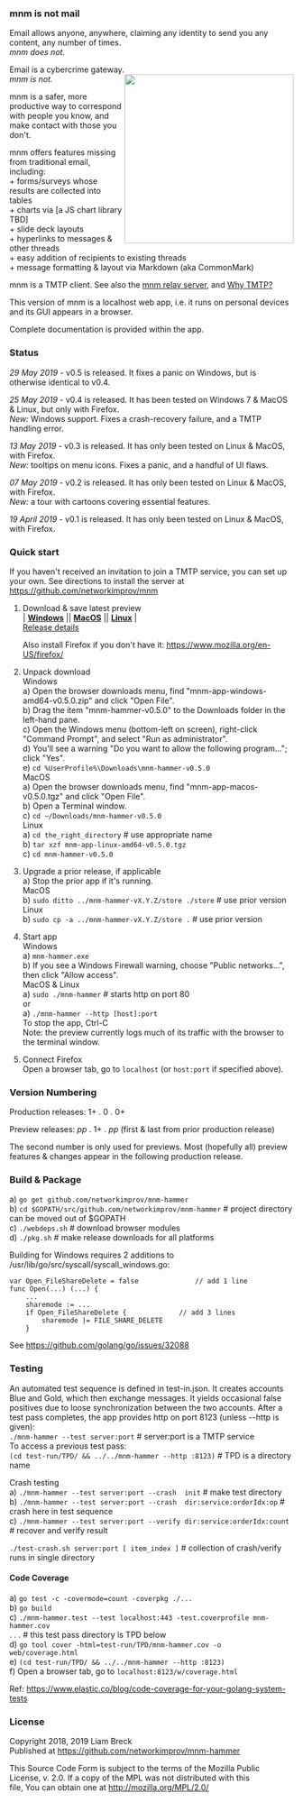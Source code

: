 ### mnm is not mail

Email allows anyone, anywhere, claiming any identity to send you any content, any number of times.  
_mnm does not._

Email is a cybercrime gateway.<img width="300" align="right" src="https://user-images.githubusercontent.com/458838/65545951-535f6980-decb-11e9-8f46-6122198097b0.png">  
_mnm is not._

mnm is a safer, more productive way to correspond with people you know, 
and make contact with those you don't.

mnm offers features missing from traditional email, including:  
\+ forms/surveys whose results are collected into tables  
\+ charts via [a JS chart library TBD]  
\+ slide deck layouts  
\+ hyperlinks to messages &amp; other threads  
\+ easy addition of recipients to existing threads  
\+ message formatting &amp; layout via Markdown (aka CommonMark)  

mnm is a TMTP client. See also the [mnm relay server](https://github.com/networkimprov/mnm), 
and [Why TMTP?](https://github.com/networkimprov/mnm/blob/master/Rationale.md) 

This version of mnm is a localhost web app, 
i.e. it runs on personal devices and its GUI appears in a browser. 

Complete documentation is provided within the app. 

### Status

_29 May 2019_ -
v0.5 is released. It fixes a panic on Windows, but is otherwise identical to v0.4.

_25 May 2019_ -
v0.4 is released. It has been tested on Windows 7 & MacOS & Linux, but only with Firefox.  
_New:_ Windows support. Fixes a crash-recovery failure, and a TMTP handling error.

_13 May 2019_ -
v0.3 is released. It has only been tested on Linux & MacOS, with Firefox.  
_New:_ tooltips on menu icons. Fixes a panic, and a handful of UI flaws.

_07 May 2019_ -
v0.2 is released. It has only been tested on Linux & MacOS, with Firefox.  
_New:_ a tour with cartoons covering essential features.

_19 April 2019_ -
v0.1 is released. It has only been tested on Linux & MacOS, with Firefox.

### Quick start

If you haven't received an invitation to join a TMTP service, you can set up your own.
See directions to install the server at https://github.com/networkimprov/mnm

1. Download & save latest preview  
|
[**Windows**](https://github.com/networkimprov/mnm-hammer/releases/download/v0.5.0/mnm-app-windows-amd64-v0.5.0.zip)
||
  [**MacOS**](https://github.com/networkimprov/mnm-hammer/releases/download/v0.5.0/mnm-app-macos-v0.5.0.tgz)
||
  [**Linux**](https://github.com/networkimprov/mnm-hammer/releases/download/v0.5.0/mnm-app-linux-amd64-v0.5.0.tgz)
|  
[Release details](https://github.com/networkimprov/mnm-hammer/releases/latest)

   Also install Firefox if you don't have it: https://www.mozilla.org/en-US/firefox/

1. Unpack download  
Windows  
a) Open the browser downloads menu, find "mnm-app-windows-amd64-v0.5.0.zip" and click "Open File".  
b) Drag the item "mnm-hammer-v0.5.0" to the Downloads folder in the left-hand pane.  
c) Open the Windows menu (bottom-left on screen), right-click "Command Prompt", and select "Run as administrator".  
d) You'll see a warning "Do you want to allow the following program..."; click "Yes".  
e) `cd %UserProfile%\Downloads\mnm-hammer-v0.5.0`  
MacOS  
a) Open the browser downloads menu, find "mnm-app-macos-v0.5.0.tgz" and click "Open File".  
b) Open a Terminal window.  
c) `cd ~/Downloads/mnm-hammer-v0.5.0`  
Linux  
a) `cd the_right_directory` # use appropriate name  
b) `tar xzf mnm-app-linux-amd64-v0.5.0.tgz`  
c) `cd mnm-hammer-v0.5.0`

1. Upgrade a prior release, if applicable  
a) Stop the prior app if it's running.  
MacOS  
b) `sudo ditto ../mnm-hammer-vX.Y.Z/store ./store` # use prior version  
Linux  
b) `sudo cp -a ../mnm-hammer-vX.Y.Z/store .` # use prior version

1. Start app  
Windows  
a) `mnm-hammer.exe`  
b) If you see a Windows Firewall warning, choose "Public networks...", then click "Allow access".  
MacOS & Linux  
a) `sudo ./mnm-hammer` # starts http on port 80  
or  
a) `./mnm-hammer --http [host]:port`  
To stop the app, Ctrl-C  
Note: the preview currently logs much of its traffic with the browser to the terminal window.

1. Connect Firefox  
Open a browser tab, go to `localhost` (or `host:port` if specified above).

### Version Numbering

Production releases: 1+ . 0 . 0+

Preview releases: _pp_ . 1+ . _pp_ (first & last from prior production release)

The second number is only used for previews. 
Most (hopefully all) preview features & changes appear in the following production release. 

### Build & Package

a) `go get github.com/networkimprov/mnm-hammer`  
b) `cd $GOPATH/src/github.com/networkimprov/mnm-hammer` # project directory can be moved out of $GOPATH  
c) `./webdeps.sh` # download browser modules  
d) `./pkg.sh` # make release downloads for all platforms

Building for Windows requires 2 additions to /usr/lib/go/src/syscall/syscall_windows.go:
```
var Open_FileShareDelete = false              // add 1 line
func Open(...) (...) {
	...
	sharemode := ...
	if Open_FileShareDelete {             // add 3 lines
		sharemode |= FILE_SHARE_DELETE
	}
```
See https://github.com/golang/go/issues/32088

### Testing

An automated test sequence is defined in test-in.json. 
It creates accounts Blue and Gold, which then exchange messages. 
It yields occasional false positives due to loose synchronization between the two accounts. 
After a test pass completes, the app provides http on port 8123 (unless --http is given):  
`./mnm-hammer --test server:port` # server:port is a TMTP service  
To access a previous test pass:  
`(cd test-run/TPD/ && ../../mnm-hammer --http :8123)` # TPD is a directory name

Crash testing  
a) `./mnm-hammer --test server:port --crash  init` # make test directory  
b) `./mnm-hammer --test server:port --crash  dir:service:orderIdx:op` # crash here in test sequence  
c) `./mnm-hammer --test server:port --verify dir:service:orderIdx:count` # recover and verify result

`./test-crash.sh server:port [ item_index ]` # collection of crash/verify runs in single directory

#### Code Coverage

a) `go test -c -covermode=count -coverpkg ./...`  
b) `go build`  
c) `./mnm-hammer.test --test localhost:443 -test.coverprofile mnm-hammer.cov`  
. . . \# this test pass directory is TPD below  
d) `go tool cover -html=test-run/TPD/mnm-hammer.cov -o web/coverage.html`  
e) `(cd test-run/TPD/ && ../../mnm-hammer --http :8123)`  
f) Open a browser tab, go to `localhost:8123/w/coverage.html`

Ref: https://www.elastic.co/blog/code-coverage-for-your-golang-system-tests

### License

   Copyright 2018, 2019 Liam Breck  
   Published at https://github.com/networkimprov/mnm-hammer

   This Source Code Form is subject to the terms of the Mozilla Public  
   License, v. 2.0. If a copy of the MPL was not distributed with this  
   file, You can obtain one at http://mozilla.org/MPL/2.0/

